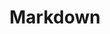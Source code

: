 ---
permalink: /markdown/
title: "Markdown"
author_profile: true
redirect_from: 
  - /md/
  - /markdown.html
---